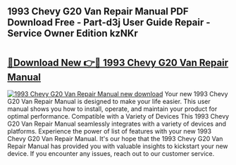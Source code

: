 ## 1993 Chevy G20 Van Repair Manual PDF Download Free - Part-d3j User Guide Repair - Service Owner Edition kzNKr

# <h2><a href="http://bc36976.oget.top/?id=1993+Chevy+G20+Van+Repair+Manual">🔗Download New 👉🔴 1993 Chevy G20 Van Repair Manual</a></h2>

[![1993 Chevy G20 Van Repair Manual new download](https://i.imgur.com/5g1atiW.png)](http://bc36976.oget.top/?id=1993+Chevy+G20+Van+Repair+Manual)
Your new 1993 Chevy G20 Van Repair Manual is designed to make your life easier. This user manual shows you how to install, operate, and maintain your product for optimal performance. Compatible with a Variety of Devices This 1993 Chevy G20 Van Repair Manual seamlessly integrates with a variety of devices and platforms. Experience the power of list of features with your new 1993 Chevy G20 Van Repair Manual. It's our hope that the 1993 Chevy G20 Van Repair Manual has provided you with valuable insights to kickstart your new device. If you encounter any issues, reach out to our customer service.
